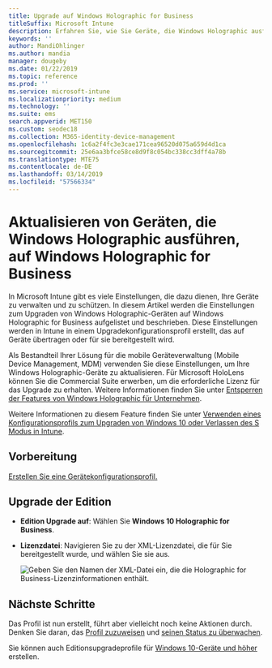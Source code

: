 ```yaml
---
title: Upgrade auf Windows Holographic for Business
titleSuffix: Microsoft Intune
description: Erfahren Sie, wie Sie Geräte, die Windows Holographic ausführen, auf Windows Holographic for Business aktualisieren
keywords: ''
author: MandiOhlinger
ms.author: mandia
manager: dougeby
ms.date: 01/22/2019
ms.topic: reference
ms.prod: ''
ms.service: microsoft-intune
ms.localizationpriority: medium
ms.technology: ''
ms.suite: ems
search.appverid: MET150
ms.custom: seodec18
ms.collection: M365-identity-device-management
ms.openlocfilehash: 1c6a2f4fc3e3cae171cea96520d075a659d4d1ca
ms.sourcegitcommit: 25e6aa3bfce58ce8d9f8c054bc338cc3dff4a78b
ms.translationtype: MTE75
ms.contentlocale: de-DE
ms.lasthandoff: 03/14/2019
ms.locfileid: "57566334"
---
```

# <a name="upgrade-devices-running-windows-holographic-to-windows-holographic-for-business"></a>Aktualisieren von Geräten, die Windows Holographic ausführen, auf Windows Holographic for Business

In Microsoft Intune gibt es viele Einstellungen, die dazu dienen, Ihre Geräte zu verwalten und zu schützen. In diesem Artikel werden die Einstellungen zum Upgraden von Windows Holographic-Geräten auf Windows Holographic for Business aufgelistet und beschrieben. Diese Einstellungen werden in Intune in einem Upgradekonfigurationsprofil erstellt, das auf Geräte übertragen oder für sie bereitgestellt wird.

Als Bestandteil Ihrer Lösung für die mobile Geräteverwaltung (Mobile Device Management, MDM) verwenden Sie diese Einstellungen, um Ihre Windows Holographic-Geräte zu aktualisieren. Für Microsoft HoloLens können Sie die Commercial Suite erwerben, um die erforderliche Lizenz für das Upgrade zu erhalten. Weitere Informationen finden Sie unter [Entsperren der Features von Windows Holographic für Unternehmen](https://docs.microsoft.com/hololens/hololens-upgrade-enterprise).

Weitere Informationen zu diesem Feature finden Sie unter [Verwenden eines Konfigurationsprofils zum Upgraden von Windows 10 oder Verlassen des S Modus in Intune](edition-upgrade-configure-windows-10.md).

## <a name="before-you-begin"></a>Vorbereitung

[Erstellen Sie eine Gerätekonfigurationsprofil.](edition-upgrade-configure-windows-10.md#create-the-profile)

## <a name="edition-upgrade"></a>Upgrade der Edition

- **Edition Upgrade auf**: Wählen Sie **Windows 10 Holographic for Business**.
- **Lizenzdatei**: Navigieren Sie zu der XML-Lizenzdatei, die für Sie bereitgestellt wurde, und wählen Sie sie aus.

  ![Geben Sie den Namen der XML-Datei ein, die die Holographic for Business-Lizenzinformationen enthält.](media/Holographic-edition-upgrade.png)
 
## <a name="next-steps"></a>Nächste Schritte

Das Profil ist nun erstellt, führt aber vielleicht noch keine Aktionen durch. Denken Sie daran, das [Profil zuzuweisen](device-profile-assign.md) und [seinen Status zu überwachen](device-profile-monitor.md).

Sie können auch Editionsupgradeprofile für [Windows 10-Geräte und höher](edition-upgrade-windows-settings.md) erstellen.
